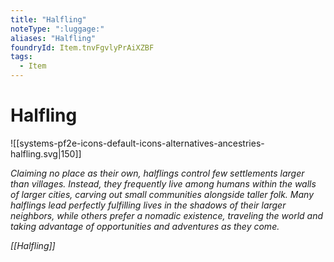 ```yaml
---
title: "Halfling"
noteType: ":luggage:"
aliases: "Halfling"
foundryId: Item.tnvFgvlyPrAiXZBF
tags:
  - Item
---
```


# Halfling
![[systems-pf2e-icons-default-icons-alternatives-ancestries-halfling.svg|150]]

_Claiming no place as their own, halflings control few settlements larger than villages. Instead, they frequently live among humans within the walls of larger cities, carving out small communities alongside taller folk. Many halflings lead perfectly fulfilling lives in the shadows of their larger neighbors, while others prefer a nomadic existence, traveling the world and taking advantage of opportunities and adventures as they come._

_[[Halfling]]_
